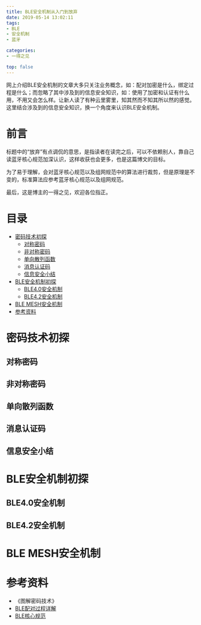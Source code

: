 ```yaml
---
title: BLE安全机制从入门到放弃
date: 2019-05-14 13:02:11
tags:
- BLE
- 安全机制
- 蓝牙

categories:
- 一得之见

top: false
---
```


网上介绍BLE安全机制的文章大多只关注业务概念，如：配对加密是什么，绑定过程是什么；而忽略了其中涉及到的信息安全知识，如：使用了加密和认证有什么用，不用又会怎么样。让新人读了有种云里雾里，知其然而不知其所以然的感觉。这里结合涉及到的信息安全知识，换一个角度来认识BLE安全机制。
<!-- more --> 

前言
===

标题中的“放弃”有点调侃的意思，是指读者在读完之后，可以不依赖别人，靠自己读蓝牙核心规范加深认识，这样收获也会更多，也是这篇博文的目标。

为了易于理解，会对蓝牙核心规范以及组网规范中的算法进行裁剪，但是原理是不变的，标准算法应参考蓝牙核心规范以及组网规范。

最后，这是博主的一得之见，欢迎各位指正。

目录
===
<!-- TOC -->

- [密码技术初探](#密码技术初探)
    - [对称密码](#对称密码)
    - [非对称密码](#非对称密码)
    - [单向散列函数](#单向散列函数)
    - [消息认证码](#消息认证码)
    - [信息安全小结](#信息安全小结)
- [BLE安全机制初探](#ble安全机制初探)
    - [BLE4.0安全机制](#ble40安全机制)
    - [BLE4.2安全机制](#ble42安全机制)
- [BLE MESH安全机制](#ble-mesh安全机制)
- [参考资料](#参考资料)

<!-- /TOC -->


# 密码技术初探
## 对称密码
## 非对称密码
## 单向散列函数
## 消息认证码
## 信息安全小结

# BLE安全机制初探
## BLE4.0安全机制
## BLE4.2安全机制

# BLE MESH安全机制





# 参考资料
- 《图解密码技术》
- [BLE配对过程详解](http://bbs.21ic.com/blog-1827100-160300.html)
- [BLE核心规范](https://www.bluetooth.com/specifications/bluetooth-core-specification/)
